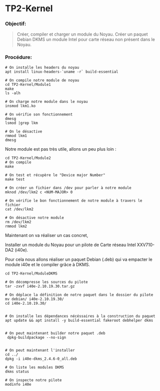 # TP2-Kernel

### Objectif:

> Créer, compiler et charger un module du Noyau.
> Créer un paquet Debian DKMS un module Intel pour carte réseau non présent dans le Noyau.

### Procédure:

```
# On installe les headers du noyau
apt install linux-headers-`uname -r` build-essential

# On compile notre module de noyau
cd TP2-Kernel/Module1
make
ls -alh

# On charge notre module dans le noyau
insmod lkm1.ko

# On vérifie son fonctionnement
dmesg
lsmod |grep lkm  

# On le désactive
rmmod lkm1
dmesg
```

Notre module est pas très utile, allons un peu plus loin :

```
cd TP2-Kernel/Module2
# On compile
make

# On test et récupère le "Device major Number"
make test

# On créer un fichier dans /dev pour parler à notre module 
mknod /dev/lkm2 c <NUM-MAJOR> 0

# On vérifie le bon fonctionnement de notre module à travers le fichier
cat /dev/lkm2

# On désactive notre module
rm /dev/lkm2
rmmod lkm2
```


Maintenant on va réaliser un cas concret,

Installer un module du Noyau pour un pilote de Carte réseau Intel XXV710-DA2 (i40e).

Pour cela nous allons réaliser un paquet Debian (.deb) qui va empacter le module i40e et le compiler grâce à DKMS.


```
cd TP2-Kernel/ModuleDKMS

# On décompresse les sources du pilote
tar -zxvf i40e-2.10.19.30.tar.gz

# On déplace la définition de notre paquet dans le dossier du pilote
mv debian/ i40e-2.10.19.30/
cd i40e-2.10.19.30/


# On installe les dépendances nécéssaires à la construction du paquet
apt update && apt install -y build-essential fakeroot debhelper dkms


# On peut maintenant builder notre paquet .deb
 dpkg-buildpackage --no-sign


# On peut maintenant l'installer 
cd ../
dpkg -i i40e-dkms_2.4.6-0_all.deb

# On liste les modules DKMS
dkms status

# On inspecte notre pilote
modinfo i40e
```
